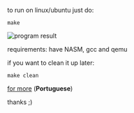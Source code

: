 to run on linux/ubuntu just do: 

```
make
```

![program result](https://i.imgur.com/T9rPRPc.png)

requirements: have NASM, gcc and qemu

if you want to clean it up later:

```
make clean
```

[for more](https://www.youtube.com/watch?v=Jws7BHrts6g&list=PLsoiO2Be-2z8BfsSkspJfDiuKeC9-LSca) (**Portuguese**)

thanks ;)
